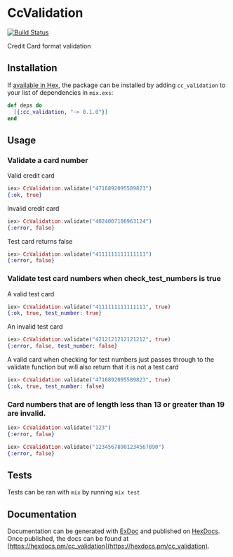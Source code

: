 # CcValidation

[![Build Status](https://travis-ci.org/mtchavez/ex_cc_validation.svg?branch=master)](https://travis-ci.org/mtchavez/ex_cc_validation)

Credit Card format validation

## Installation

If [available in Hex](https://hex.pm/docs/publish), the package can be installed
by adding `cc_validation` to your list of dependencies in `mix.exs`:

```elixir
def deps do
  [{:cc_validation, "~> 0.1.0"}]
end
```

## Usage

### Validate a card number

Valid credit card

```elixir
iex> CcValidation.validate("4716892095589823")
{:ok, true}
````

Invalid credit card

```elixir
iex> CcValidation.validate("4024007106963124")
{:error, false}
````

Test card returns false

```elixir
iex> CcValidation.validate("4111111111111111")
{:error, false}
````

### Validate test card numbers when check_test_numbers is true

A valid test card

```elixir
iex> CcValidation.validate("4111111111111111", true)
{:ok, true, test_number: true}
````

An invalid test card

```elixir
iex> CcValidation.validate("4212121212121212", true)
{:error, false, test_number: false}
````

A valid card when checking for test numbers just passes through
to the validate function but will also return that it is not
a test card

```elixir
iex> CcValidation.validate("4716892095589823", true)
{:ok, true, test_number: false}
````

### Card numbers that are of length less than 13 or greater than 19 are invalid.

```elixir
iex> CcValidation.validate("123")
{:error, false}

iex> CcValidation.validate("12345678901234567890")
{:error, false}
````

## Tests

Tests can be ran with `mix` by running `mix test`

## Documentation

Documentation can be generated with [ExDoc](https://github.com/elixir-lang/ex_doc)
and published on [HexDocs](https://hexdocs.pm). Once published, the docs can
be found at [https://hexdocs.pm/cc_validation](https://hexdocs.pm/cc_validation).

